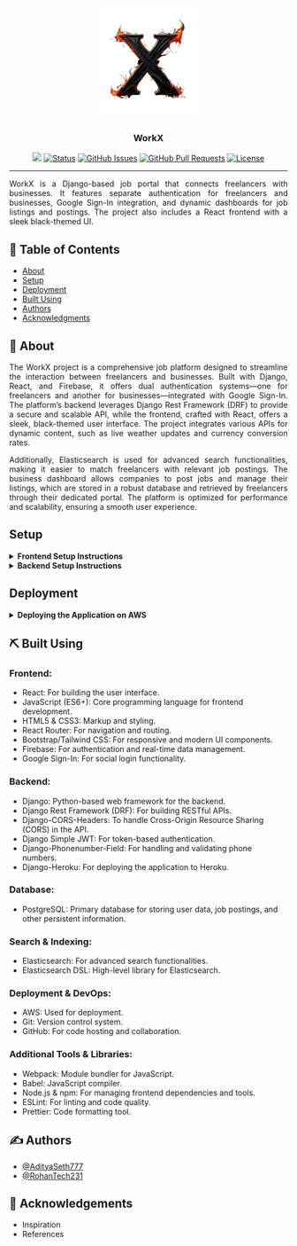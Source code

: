 <p align="center">
  <a href="" rel="noopener">
 <img width=200px height=200px src="./frontend/public/chobi512.png" alt="WorkX Logo"></a>
</p>

<h3 align="center">WorkX</h3>

<div align="center">

![](https://komarev.com/ghpvc/?username=AdityaSeth777&color=blue)
[![Status](https://img.shields.io/badge/status-active-success.svg)]()
[![GitHub Issues](https://img.shields.io/github/issues/RohanTech231/WorkX.svg)](https://github.com/AdityaSeth777/WorkX/issues)
[![GitHub Pull Requests](https://img.shields.io/github/issues-pr/AdityaSeth777/WorkX.svg)](https://github.com/RohanTech231/WorkX/pulls)
[![License](https://img.shields.io/badge/license-MIT-blue.svg)](/LICENSE)

</div>

---

<p align="justify"> WorkX is a Django-based job portal that connects freelancers with businesses. It features separate authentication for freelancers and businesses, Google Sign-In integration, and dynamic dashboards for job listings and postings. The project also includes a React frontend with a sleek black-themed UI.
    <br> 
</p>

## 📝 Table of Contents

- [About](#about)
- [Setup](#setup)
- [Deployment](#deployment)
- [Built Using](#built)
- [Authors](#authors)
- [Acknowledgments](#acknowledgement)

## 🧐 About <a name = "about"></a>
<p align="justify">
The WorkX project is a comprehensive job platform designed to streamline the interaction between freelancers and businesses. Built with Django, React, and Firebase, it offers dual authentication systems—one for freelancers and another for businesses—integrated with Google Sign-In. The platform’s backend leverages Django Rest Framework (DRF) to provide a secure and scalable API, while the frontend, crafted with React, offers a sleek, black-themed user interface. The project integrates various APIs for dynamic content, such as live weather updates and currency conversion rates. 
</p><p align="justify">
Additionally, Elasticsearch is used for advanced search functionalities, making it easier to match freelancers with relevant job postings. The business dashboard allows companies to post jobs and manage their listings, which are stored in a robust database and retrieved by freelancers through their dedicated portal. The platform is optimized for performance and scalability, ensuring a smooth user experience.
</p>


## Setup
<a name = "setup"></a>
<p align="justify">
<details>
  <summary><strong>Frontend Setup Instructions</strong></summary>
  
- Fork and Clone the repo using
```bash
 git clone https://github.com/Rohantech231/WorkX.git
 cd WorkX
```

- Get the API key from [https://api.imgbb.com/](https://api.imgbb.com/) and replace it with `REACT_APP_IMGBB_API_KEY` in `.env.example`

- Get a new API key from [https://smtpjs.com/](https://smtpjs.com/) and replace it with `REACT_APP_API_KEY` in `.env.example`

- Rename the file `.env.example` to `.env`

- Install node dependencies
```bash
 npm install
```

- Run Server at localhost using
```bash
 npm start
```
  
</details>

<details>
  <summary><strong>Backend Setup Instructions</strong></summary>

- Fork and Clone the repo using
```bash
 git clone https://github.com/Rohantech231/WorkX.git
 cd WorkX
```

- Change Branch to `backend` using 
```bash
 git checkout backend
```

- Setup Virtual environment
```bash
 python3 -m venv env
```

- Activate the virtual environment
```bash
 source env/bin/activate
```

- Install dependencies using
```bash
 pip install -r requirements.txt
```

- Make migrations using
```bash
 python manage.py makemigrations
```

- Migrate Database
```bash
 python manage.py migrate
```

- Create a superuser
```bash
 python manage.py createsuperuser
```

- Run server using
```bash
 python manage.py runserver
``` 
</details>

## Deployment <a name = "deployment"></a>
<p align="justify">

<details>
  <summary><strong>Deploying the Application on AWS</strong></summary>

- **Sign up for AWS:** If you don't already have an AWS account, [sign up here](https://aws.amazon.com/).

- **Install AWS CLI:** Download and install the AWS CLI from [here](https://aws.amazon.com/cli/).

- **Configure AWS CLI:** Run the following command to configure your AWS CLI with your credentials:
```bash
 aws configure
```

- **Set up Elastic Beanstalk (EB):**
  - Install the EB CLI using pip:
    ```bash
     pip install awsebcli
    ```
  - Initialize your Elastic Beanstalk application:
    ```bash
     eb init -p python-3.8 WorkX
    ```
    Replace `python-3.8` with your Python version.
  
- **Deploy the application:**
  - Create an environment and deploy:
    ```bash
     eb create workx-env
     eb deploy
    ```
  - To open your application in the browser:
    ```bash
     eb open
    ```

- **Monitor and manage your application:**
  - View the status of your environment:
    ```bash
     eb status
    ```
  - View logs:
    ```bash
     eb logs
    ```

- **To terminate the environment:**
  ```bash
   eb terminate workx-env
  ```

For more detailed information, refer to the [AWS Elastic Beanstalk documentation](https://docs.aws.amazon.com/elasticbeanstalk/latest/dg/Welcome.html).
  
</details>


## ⛏️ Built Using <a name = "built"></a>

### Frontend:
- React: For building the user interface.
- JavaScript (ES6+): Core programming language for frontend development.
- HTML5 & CSS3: Markup and styling.
- React Router: For navigation and routing.
- Bootstrap/Tailwind CSS: For responsive and modern UI components.
- Firebase: For authentication and real-time data management.
- Google Sign-In: For social login functionality.

### Backend:
- Django: Python-based web framework for the backend.
- Django Rest Framework (DRF): For building RESTful APIs.
- Django-CORS-Headers: To handle Cross-Origin Resource Sharing (CORS) in the API.
- Django Simple JWT: For token-based authentication.
- Django-Phonenumber-Field: For handling and validating phone numbers.
- Django-Heroku: For deploying the application to Heroku.

### Database:
- PostgreSQL: Primary database for storing user data, job postings, and other persistent information.

### Search & Indexing:
- Elasticsearch: For advanced search functionalities.
- Elasticsearch DSL: High-level library for Elasticsearch.

### Deployment & DevOps:
- AWS: Used for deployment.
- Git: Version control system.
- GitHub: For code hosting and collaboration.

### Additional Tools & Libraries:
- Webpack: Module bundler for JavaScript.
- Babel: JavaScript compiler.
- Node.js & npm: For managing frontend dependencies and tools.
- ESLint: For linting and code quality.
- Prettier: Code formatting tool.



## ✍️ Authors <a name = "authors"></a>

- [@AdityaSeth777](https://github.com/AdityaSeth777)
- [@RohanTech231](https://github.com/RohanTech231) 

## 🎉 Acknowledgements <a name = "acknowledgement"></a>

- Inspiration
- References
